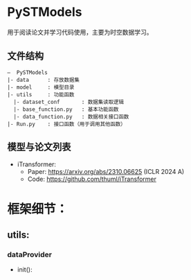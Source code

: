 # PySTModels
用于阅读论文并学习代码使用，主要为时空数据学习。

## 文件结构
```
—  PySTModels
|- data      : 存放数据集
|- model     : 模型目录
|- utils     : 功能函数
  |- dataset_conf       : 数据集读取逻辑
  |- base_function.py   : 基本功能函数
  |- data_function.py   : 数据相关接口函数
|- Run.py    : 接口函数（用于调用其他函数）
```


## 模型与论文列表
- iTransformer: 
  - Paper: https://arxiv.org/abs/2310.06625 (ICLR 2024 A)
  - Code:  https://github.com/thuml/iTransformer




# 框架细节：
## utils:
### dataProvider

- init():